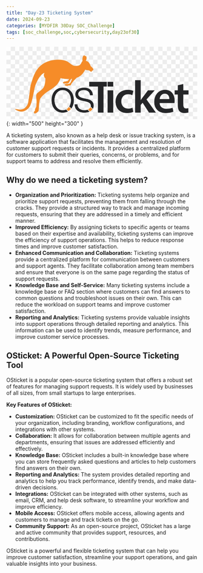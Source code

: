 ```yaml
---
title: "Day-23 Ticketing System"
date: 2024-09-23
categories: [MYDFIR 30Day SOC_Challenge]
tags: [soc_challenge,soc,cybersecurity,day23of30]
---
```



![os-ticketing](/assets/os-ticketing.png){: width="500" height="300" }

A ticketing system, also known as a help desk or issue tracking system, is a software application that facilitates the management and resolution of customer support requests or incidents. It provides a centralized platform for customers to submit their queries, concerns, or problems, and for support teams to address and resolve them efficiently.

## **Why do we need a ticketing system?**

- **Organization and Prioritization:** Ticketing systems help organize and prioritize support requests, preventing them from falling through the cracks. They provide a structured way to track and manage incoming requests, ensuring that they are addressed in a timely and efficient manner.
- **Improved Efficiency:** By assigning tickets to specific agents or teams based on their expertise and availability, ticketing systems can improve the efficiency of support operations. This helps to reduce response times and improve customer satisfaction.
- **Enhanced Communication and Collaboration:** Ticketing systems provide a centralized platform for communication between customers and support agents. They facilitate collaboration among team members and ensure that everyone is on the same page regarding the status of support requests.
- **Knowledge Base and Self-Service:** Many ticketing systems include a knowledge base or FAQ section where customers can find answers to common questions and troubleshoot issues on their own. This can reduce the workload on support teams and improve customer satisfaction.
- **Reporting and Analytics:** Ticketing systems provide valuable insights into support operations through detailed reporting and analytics. This information can be used to identify trends, measure performance, and improve customer service processes.

## **OSticket: A Powerful Open-Source Ticketing Tool**

OSticket is a popular open-source ticketing system that offers a robust set of features for managing support requests. It is widely used by businesses of all sizes, from small startups to large enterprises.

**Key Features of OSticket:**

- **Customization:** OSticket can be customized to fit the specific needs of your organization, including branding, workflow configurations, and integrations with other systems.
- **Collaboration:** It allows for collaboration between multiple agents and departments, ensuring that issues are addressed efficiently and effectively.
- **Knowledge Base:** OSticket includes a built-in knowledge base where you can store frequently asked questions and articles to help customers find answers on their own.
- **Reporting and Analytics:** The system provides detailed reporting and analytics to help you track performance, identify trends, and make data-driven decisions.
- **Integrations:** OSticket can be integrated with other systems, such as email, CRM, and help desk software, to streamline your workflow and improve efficiency.
- **Mobile Access:** OSticket offers mobile access, allowing agents and customers to manage and track tickets on the go.
- **Community Support:** As an open-source project, OSticket has a large and active community that provides support, resources, and contributions.

OSticket is a powerful and flexible ticketing system that can help you improve customer satisfaction, streamline your support operations, and gain valuable insights into your business.